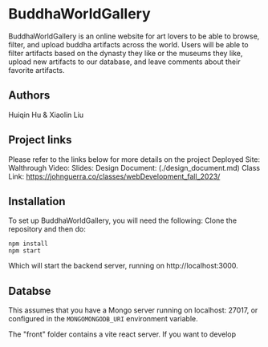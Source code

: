 # BuddhaWorldGallery

BuddhaWorldGallery is an online website for art lovers to be able to browse, filter, and upload buddha artifacts across the world. Users will be able to filter artifacts based on the dynasty they like or the museums they like, upload new artifacts to our database, and leave comments about their favorite artifacts.

## Authors

Huiqin Hu & Xiaolin Liu

## Project links

Please refer to the links below for more details on the project
Deployed Site:
Walthrough Video:
Slides:
Design Document: (./design_document.md)
Class Link: https://johnguerra.co/classes/webDevelopment_fall_2023/

## Installation

To set up BuddhaWorldGallery, you will need the following:
Clone the repository and then do:

```
npm install
npm start
```

Which will start the backend server, running on http://localhost:3000.

## Databse

This assumes that you have a Mongo server running on localhost: 27017, or configured in the `MONGOMONGODB_URI` environment variable.

The "front" folder contains a vite react server. If you want to develop
